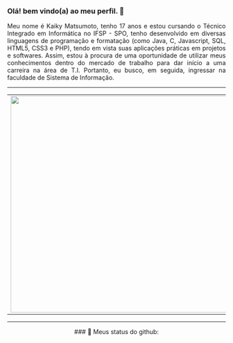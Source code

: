 ### Olá! bem vindo(a) ao meu perfil. 👋

<p align="justify">Meu nome é Kaiky Matsumoto, tenho 17 anos e estou cursando o Técnico Integrado em Informática no IFSP - SPO, tenho desenvolvido em diversas linguagens de programação e formatação (como Java, C, Javascript, SQL, HTML5, CSS3 e PHP), tendo em vista suas aplicações práticas em projetos e softwares. Assim, estou à procura de uma oportunidade de utilizar meus conhecimentos dentro do mercado de trabalho para dar início a uma carreira na área de T.I. Portanto, eu busco, em seguida, ingressar na faculdade de Sistema de Informação.</p>

<hr>
<center>
  <table>
    <tr>
        <td><img width="500px" align="center" src="https://github-readme-stats.vercel.app/api/top-langs/?username=koekoki&hide=hack&layout=compact&theme=dark" /></td>
        <td><img width="500px" align="center" src="https://github-readme-stats.vercel.app/api?username=koekoki&theme=dark&show_icons=true"/></td>
    </tr>   
  </table>
  <hr>
    ### 📢 Meus status do github:
</center>

